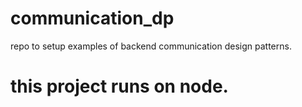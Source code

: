 # communication_dp
repo to setup examples of backend communication design patterns.

# this project runs on node.